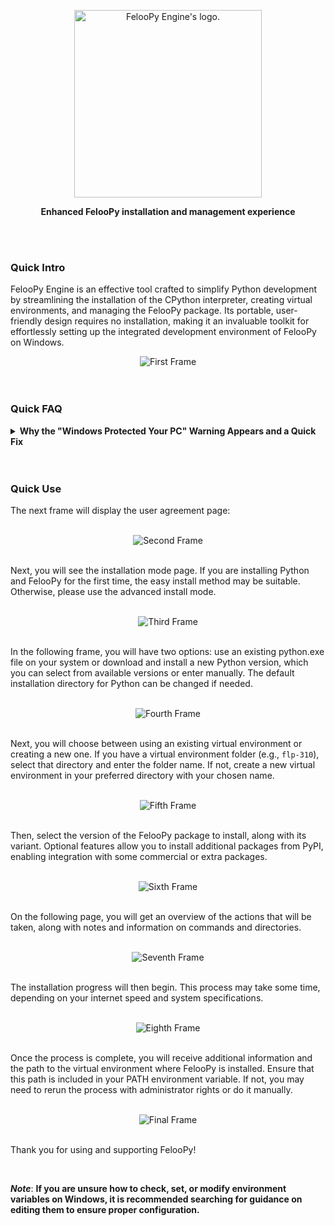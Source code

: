 <div align="center">
  <p>
    <a href="https://feloopy.github.io" target="_blank">
      <picture>
        <source media="(prefers-color-scheme: light)" srcset="https://github.com/feloopy/engine/raw/main/repo/assets/feloopy-engine-logo-light.png">
        <source media="(prefers-color-scheme: dark)"  srcset="https://github.com/feloopy/engine/raw/main/repo/assets/feloopy-engine-logo-dark.png">
        <img alt="FelooPy Engine's logo." src="https://github.com/feloopy/engine/raw/main/repo/assets/feloopy-engine-logo-light.png" width="300" height="auto">
      </picture>
    </a>
  </p>
</div>

<p align="center">
  <strong>Enhanced FelooPy installation and management experience</strong>
</p>

<br>
<br>

### Quick Intro

FelooPy Engine is an effective tool crafted to simplify Python development by streamlining the installation of the CPython interpreter, creating virtual environments, and managing the FelooPy package. Its portable, user-friendly design requires no installation, making it an invaluable toolkit for effortlessly setting up the integrated development environment of FelooPy on Windows.

<div style="text-align: center;">
  <img src="./repo/assets/first-frame.png" alt="First Frame" />
</div>

<br>


<br>


### Quick FAQ

<details>

<summary> <b> Why the "Windows Protected Your PC" Warning Appears and a Quick Fix </b> </summary>

<br>

Since FelooPy Engine is currently built using PyInstaller, which packages Python files into an executable, Windows Defender or SmartScreen may show a "Windows Protected Your PC" warning. This occurs because Windows 10 and above now treats unsigned or unfamiliar applications—especially new ones—as potential risks, even if the app is safe to run. You might refer to [Pyinstaller's official repository](https://github.com/pyinstaller/pyinstaller/issues) for more information.

To bypass the "false-positive" warning, click "More info" and then select "Run anyway," as shown in the images below:

<div style="text-align: center;">
  <img src="./repo/assets/smart-screen.png" alt="Windows SmartScreen Warning" />
</div>

<div style="text-align: center;">
  <img src="./repo/assets/run-anyway.png" alt="Run Anyway Option" />
</div>

</details>

<br>
<br>

### Quick Use

The next frame will display the user agreement page:

<br>

<div style="text-align: center;"> <img src="./repo/assets/second-frame.png" alt="Second Frame" /> </div>


<br>

Next, you will see the installation mode page. If you are installing Python and FelooPy for the first time, the easy install method may be suitable. Otherwise, please use the advanced install mode.

<br>

<div style="text-align: center;"> <img src="./repo/assets/third-frame.png" alt="Third Frame" /> </div>


<br>

In the following frame, you will have two options: use an existing python.exe file on your system or download and install a new Python version, which you can select from available versions or enter manually. The default installation directory for Python can be changed if needed.

<br>

<div style="text-align: center;"> <img src="./repo/assets/fourth-frame.png" alt="Fourth Frame" /> </div>

<br>

Next, you will choose between using an existing virtual environment or creating a new one. If you have a virtual environment folder (e.g., `flp-310`), select that directory and enter the folder name. If not, create a new virtual environment in your preferred directory with your chosen name.

<br>

<div style="text-align: center;"> <img src="./repo/assets/fifth-frame.png" alt="Fifth Frame" /> </div>

<br>

Then, select the version of the FelooPy package to install, along with its variant. Optional features allow you to install additional packages from PyPI, enabling integration with some commercial or extra packages.

<br>

<div style="text-align: center;"> <img src="./repo/assets/sixth-frame.png" alt="Sixth Frame" /> </div>

<br>

On the following page, you will get an overview of the actions that will be taken, along with notes and information on commands and directories.

<br>

<div style="text-align: center;"> <img src="./repo/assets/seventh-frame.png" alt="Seventh Frame" /> </div>

<br>

The installation progress will then begin. This process may take some time, depending on your internet speed and system specifications.

<br>

<div style="text-align: center;"> <img src="./repo/assets/eighth-frame.png" alt="Eighth Frame" /> </div>

<br>

Once the process is complete, you will receive additional information and the path to the virtual environment where FelooPy is installed. Ensure that this path is included in your PATH environment variable. If not, you may need to rerun the process with administrator rights or do it manually.

<br>

<div style="text-align: center;"> <img src="./repo/assets/final-frame.png" alt="Final Frame" /> </div>


<br>

Thank you for using and supporting FelooPy!

<br>

**_Note_**: **If you are unsure how to check, set, or modify environment variables on Windows, it is recommended searching for guidance on editing them to ensure proper configuration.**